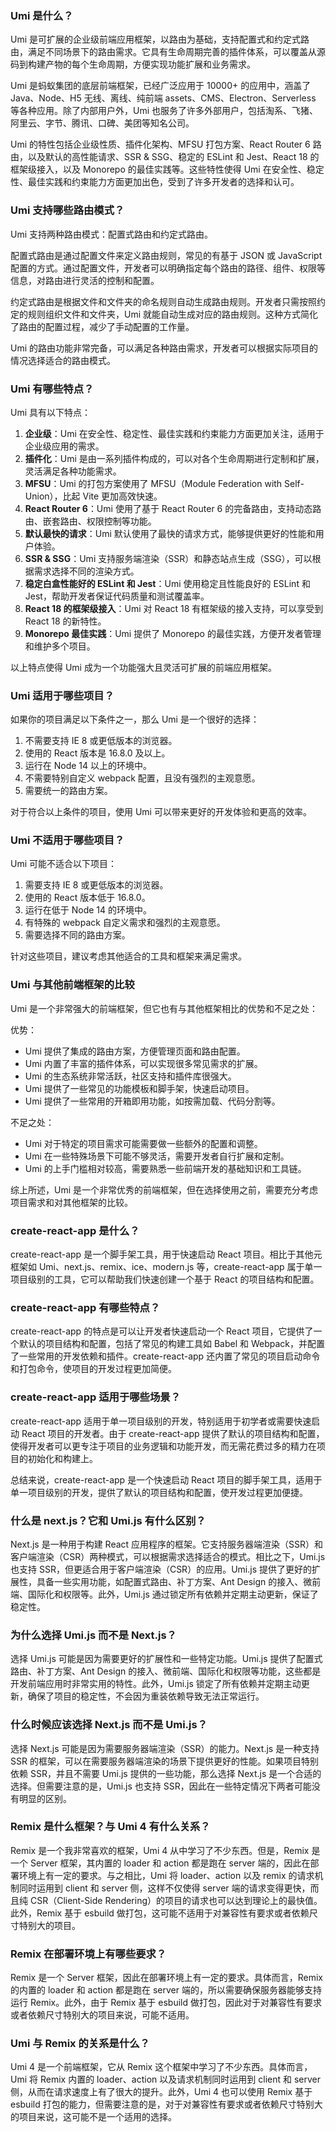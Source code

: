 ### Umi 是什么？

Umi 是可扩展的企业级前端应用框架，以路由为基础，支持配置式和约定式路由，满足不同场景下的路由需求。它具有生命周期完善的插件体系，可以覆盖从源码到构建产物的每个生命周期，方便实现功能扩展和业务需求。

Umi 是蚂蚁集团的底层前端框架，已经广泛应用于 10000+ 的应用中，涵盖了 Java、Node、H5 无线、离线、纯前端 assets、CMS、Electron、Serverless 等各种应用。除了内部用户外，Umi 也服务了许多外部用户，包括淘系、飞猪、阿里云、字节、腾讯、口碑、美团等知名公司。

Umi 的特性包括企业级性质、插件化架构、MFSU 打包方案、React Router 6 路由，以及默认的高性能请求、SSR & SSG、稳定的 ESLint 和 Jest、React 18 的框架级接入，以及 Monorepo 的最佳实践等。这些特性使得 Umi 在安全性、稳定性、最佳实践和约束能力方面更加出色，受到了许多开发者的选择和认可。

### Umi 支持哪些路由模式？

Umi 支持两种路由模式：配置式路由和约定式路由。

配置式路由是通过配置文件来定义路由规则，常见的有基于 JSON 或 JavaScript 配置的方式。通过配置文件，开发者可以明确指定每个路由的路径、组件、权限等信息，对路由进行灵活的控制和配置。

约定式路由是根据文件和文件夹的命名规则自动生成路由规则。开发者只需按照约定的规则组织文件和文件夹，Umi 就能自动生成对应的路由规则。这种方式简化了路由的配置过程，减少了手动配置的工作量。

Umi 的路由功能非常完备，可以满足各种路由需求，开发者可以根据实际项目的情况选择适合的路由模式。

### Umi 有哪些特点？

Umi 具有以下特点：

1. **企业级**：Umi 在安全性、稳定性、最佳实践和约束能力方面更加关注，适用于企业级应用的需求。
2. **插件化**：Umi 是由一系列插件构成的，可以对各个生命周期进行定制和扩展，灵活满足各种功能需求。
3. **MFSU**：Umi 的打包方案使用了 MFSU（Module Federation with Self-Union），比起 Vite 更加高效快速。
4. **React Router 6**：Umi 使用了基于 React Router 6 的完备路由，支持动态路由、嵌套路由、权限控制等功能。
5. **默认最快的请求**：Umi 默认使用了最快的请求方式，能够提供更好的性能和用户体验。
6. **SSR & SSG**：Umi 支持服务端渲染（SSR）和静态站点生成（SSG），可以根据需求选择不同的渲染方式。
7. **稳定白盒性能好的 ESLint 和 Jest**：Umi 使用稳定且性能良好的 ESLint 和 Jest，帮助开发者保证代码质量和测试覆盖率。
8. **React 18 的框架级接入**：Umi 对 React 18 有框架级的接入支持，可以享受到 React 18 的新特性。
9. **Monorepo 最佳实践**：Umi 提供了 Monorepo 的最佳实践，方便开发者管理和维护多个项目。

以上特点使得 Umi 成为一个功能强大且灵活可扩展的前端应用框架。

### Umi 适用于哪些项目？

如果你的项目满足以下条件之一，那么 Umi 是一个很好的选择：

1. 不需要支持 IE 8 或更低版本的浏览器。
2. 使用的 React 版本是 16.8.0 及以上。
3. 运行在 Node 14 以上的环境中。
4. 不需要特别自定义 webpack 配置，且没有强烈的主观意愿。
5. 需要统一的路由方案。

对于符合以上条件的项目，使用 Umi 可以带来更好的开发体验和更高的效率。

### Umi 不适用于哪些项目？

Umi 可能不适合以下项目：

1. 需要支持 IE 8 或更低版本的浏览器。
2. 使用的 React 版本低于 16.8.0。
3. 运行在低于 Node 14 的环境中。
4. 有特殊的 webpack 自定义需求和强烈的主观意愿。
5. 需要选择不同的路由方案。

针对这些项目，建议考虑其他适合的工具和框架来满足需求。

### Umi 与其他前端框架的比较

Umi 是一个非常强大的前端框架，但它也有与其他框架相比的优势和不足之处：

优势：

- Umi 提供了集成的路由方案，方便管理页面和路由配置。
- Umi 内置了丰富的插件体系，可以实现很多常见需求的扩展。
- Umi 的生态系统非常活跃，社区支持和插件库很强大。
- Umi 提供了一些常见的功能模板和脚手架，快速启动项目。
- Umi 提供了一些常用的开箱即用功能，如按需加载、代码分割等。

不足之处：

- Umi 对于特定的项目需求可能需要做一些额外的配置和调整。
- Umi 在一些特殊场景下可能不够灵活，需要开发者自行扩展和定制。
- Umi 的上手门槛相对较高，需要熟悉一些前端开发的基础知识和工具链。

综上所述，Umi 是一个非常优秀的前端框架，但在选择使用之前，需要充分考虑项目需求和对其他框架的比较。

### create-react-app 是什么？

create-react-app 是一个脚手架工具，用于快速启动 React 项目。相比于其他元框架如 Umi、next.js、remix、ice、modern.js 等，create-react-app 属于单一项目级别的工具，它可以帮助我们快速创建一个基于 React 的项目结构和配置。

### create-react-app 有哪些特点？

create-react-app 的特点是可以让开发者快速启动一个 React 项目，它提供了一个默认的项目结构和配置，包括了常见的构建工具如 Babel 和 Webpack，并配置了一些常用的开发依赖和插件。create-react-app 还内置了常见的项目启动命令和打包命令，使项目的开发过程更加简便。

### create-react-app 适用于哪些场景？

create-react-app 适用于单一项目级别的开发，特别适用于初学者或需要快速启动 React 项目的开发者。由于 create-react-app 提供了默认的项目结构和配置，使得开发者可以更专注于项目的业务逻辑和功能开发，而无需花费过多的精力在项目的初始化和构建上。

总结来说，create-react-app 是一个快速启动 React 项目的脚手架工具，适用于单一项目级别的开发，提供了默认的项目结构和配置，使开发过程更加便捷。

### 什么是 next.js？它和 Umi.js 有什么区别？

Next.js 是一种用于构建 React 应用程序的框架。它支持服务器端渲染（SSR）和客户端渲染（CSR）两种模式，可以根据需求选择适合的模式。相比之下，Umi.js 也支持 SSR，但更适合用于客户端渲染（CSR）的应用。Umi.js 提供了更好的扩展性，具备一些实用功能，如配置式路由、补丁方案、Ant Design 的接入、微前端、国际化和权限等。此外，Umi.js 通过锁定所有依赖并定期主动更新，保证了稳定性。

### 为什么选择 Umi.js 而不是 Next.js？

选择 Umi.js 可能是因为需要更好的扩展性和一些特定功能。Umi.js 提供了配置式路由、补丁方案、Ant Design 的接入、微前端、国际化和权限等功能，这些都是开发前端应用时非常实用的特性。此外，Umi.js 锁定了所有依赖并定期主动更新，确保了项目的稳定性，不会因为重装依赖导致无法正常运行。

### 什么时候应该选择 Next.js 而不是 Umi.js？

选择 Next.js 可能是因为需要服务器端渲染（SSR）的能力。Next.js 是一种支持 SSR 的框架，可以在需要服务器端渲染的场景下提供更好的性能。如果项目特别依赖 SSR，并且不需要 Umi.js 提供的一些功能，那么选择 Next.js 是一个合适的选择。但需要注意的是，Umi.js 也支持 SSR，因此在一些特定情况下两者可能没有明显的区别。

### Remix 是什么框架？与 Umi 4 有什么关系？

Remix 是一个我非常喜欢的框架，Umi 4 从中学习了不少东西。但是，Remix 是一个 Server 框架，其内置的 loader 和 action 都是跑在 server 端的，因此在部署环境上有一定的要求。与之相比，Umi 将 loader、action 以及 remix 的请求机制同时运用到 client 和 server 侧，这样不仅使得 server 端的请求变得更快，而且纯 CSR（Client-Side Rendering）的项目的请求也可以达到理论上的最快值。此外，Remix 基于 esbuild 做打包，这可能不适用于对兼容性有要求或者依赖尺寸特别大的项目。

### Remix 在部署环境上有哪些要求？

Remix 是一个 Server 框架，因此在部署环境上有一定的要求。具体而言，Remix 的内置的 loader 和 action 都是跑在 server 端的，所以需要确保服务器能够支持运行 Remix。此外，由于 Remix 基于 esbuild 做打包，因此对于对兼容性有要求或者依赖尺寸特别大的项目来说，可能不适用。

### Umi 与 Remix 的关系是什么？

Umi 4 是一个前端框架，它从 Remix 这个框架中学习了不少东西。具体而言，Umi 将 Remix 内置的 loader、action 以及请求机制同时运用到 client 和 server 侧，从而在请求速度上有了很大的提升。此外，Umi 4 也可以使用 Remix 基于 esbuild 打包的能力，但需要注意的是，对于对兼容性有要求或者依赖尺寸特别大的项目来说，这可能不是一个适用的选择。
